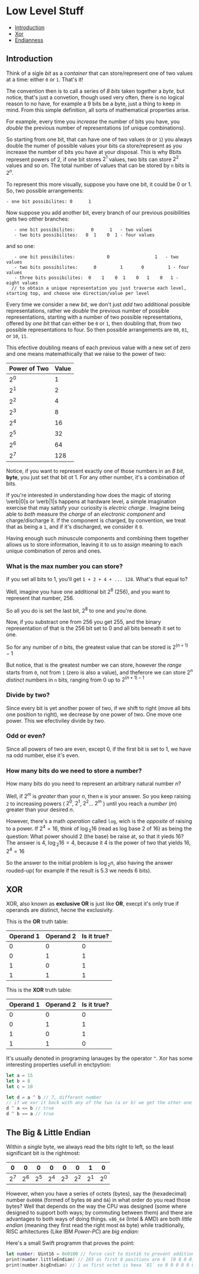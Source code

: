  # Low Level Stuff

* [Introduction](#intro)
* [Xor](#xor)
* [Endianness](#endianness)

<h2 id="intro">Introduction</h2>

Think of a sigle _bit_ as a _container_ that can store/represent one of two values at a time: either `0` or `1`. That's it!

The convention then is to call a series of _8 bits_ taken together a  _byte_, but notice, that's just a convetion, though used very often, there is no logical reason to no have, for example a 9 bits be a byte, just a thing to keep in mind. From this simple definition, all sorts of mathematical properties arise.

For example,  every time you _increase_ the number of bits you have, you _double_ the previous number of representations (of unique combinations). 

So starting from one bit, that can have one of two values (`0` or `1`) you always double the numer of possible values your bits ca store/represent as you increase the number of bits you have at your disposal.
This is why Bbits represent powers of 2, if one bit stores $2^1$ values, two bits can store $2^2$ values and so on. The total number of values that can be stored by `n` bits is  $2^n$.


To represent this more visually, suppose you have one bit, it could be 0 or 1. So, two possible arrangements:

```
- one bit possibilites: 0      1
```
 Now suppose you add another bit, every branch of our previous posibilities gets two otther branches:
  
```
   - one bit possibilites:      0      1   - two values
   - two bits possibilites:   0  1    0  1 - four values
```
and so one:
```
   - one bit possibilites:            0                 1   - two values
   - two bits possibilites:      0         1       0         1 - four values
   - three bits possibilites:  0    1    0  1    0   1    0   1 - eight values
  // to obtain a unique representation you just traverse each level, starting top, and choose one direction/value per level
```

Every time we consider a new _bit_, we don't just _add_ two additional possible representations, rather we _double_ the previous number of possible representations, starting with a number of two possible representations, offered by _one bit_ that can either be `0` or `1`, then doubling that, from two possible representations to four. So then possible arrangements are `00`, `01`, or `10`, `11`.


This efective doubling means of each previous value with a new set of zero and one means matemathically that we raise to the power of two:

| Power of Two| Value         |
| ------------ | --- |
| 2<sup>0</sup>|1 |
| 2<sup>1</sup>|2 |
| 2<sup>2</sup>|4 |
| 2<sup>3</sup>|8 |
| 2<sup>4</sup>|16 |
| 2<sup>5</sup>|32 |
| 2<sup>6</sup>|64 |
| 2<sup>7</sup>|128 |



Notice, if you want to represent exactly one of those numbers in an *8 bit*, **byte**, you just set that bit ot 1. For any other number, it's a combination of bits.


If you're interested in understanding how does the magic of storing \verb|0|s or \verb|1|s happens at hardware level, a simple imagination exercise that may satisfy your curiosity is _electric charge_ . Imagine being able to _both_ measure the _charge_ of an _electronic component_ and charge/discharge it. If the component is charged, by convention, we treat that as being a `1`, and if it's discharged, we consider it `0`.

Having enough such minuscule components and combining them together allows us to store information, leaving it to us to assign meaning to each unique combination of zeros and ones.

### What is the max number you can store?

If you set all bits to 1, you'll get `1 + 2 + 4 + ... 128`. What's that equal to?

Well, imagine you have one additional bit  $2^8$ (256), and you want to represent that number, 256.

So all you do is set the last bit, 2<sup>8</sup> to one and you're done.

Now, if you substract one from 256 you get 255, and the binary representation of that is the 256 bit set to 0 and all bits beneath it set to one.

So for any number of _n_ bits, the greatest value that can be stored is $2^{(n+1)}-1$

But notice, that is the greatest number we can store, however the _range_ starts from `0`, not from `1` (zero is also a value), and theferore we can store $2^n$ _distinct_ numbers in `n` bits, ranging from 0 up to $2^{(n+1)-1}$


### Divide by two?

Since every bit is yet another power of two, if we shift to right (move all bits one position to right), we decrease by one power of two. One move one power.
This we efectiviley divide by two.


### Odd or even?

Since all powers of two are even, except 0, if the first bit is set to 1, we have na odd number, else it's even.


### How many bits do we need to store a number?

How many bits do you need to represent an arbitrary natural number _n_?

Well, if $2^m$ is _greater_ than your _n_, then `m` is your answer. So you keep raising `2` to increasing powers ( $2^0$, $2^1$, $2^2$... $2^m$ ) until you reach a _number_ (_m_) greater than your desired _n_.

However, there's a math _operation_ called `log`, wich is the _opposite_ of raising to a power. If $2^4=16$, think of $\log{_2}{16}$ (read as log base 2 of 16) as being the question: What power should  $2$ (the base) be raise at, so that it yieds $16$? The  answer is $4$,  $\log{_2}{16}=4$, because it 4 is the power of two that yields 16, $2^4=16$

So the answer to the initial problem is $\log{_2}{n}$, also having the answer rouded-up( for example if the result is $5.3$ we needs $6$ bits).


<h2 id="xor">XOR</h2>

XOR, also known as **exclusive OR** is just like **OR**, execpt it's only true if operands are distinct, hecne the exclusivity.


This is the **OR** truth table:

| Operand 1| Operand 2 | Is it true?|
| ------------ | --- |------|
| 0|0 |0 |
| 0|1 |1 |
| 1|0 |1 |
| 1|1 |1 |


This is the **XOR** truth table:

| Operand 1| Operand 2 | Is it true?|
| ------------ | --- |------|
| 0|0 |0 |
| 0|1 |1 |
| 1|0 |1 |
| 1|1 |0 |

 It's usually denoted in programing lanauges by the operator `^`. Xor has some interesting properties usefull in enctpytion:
 
 ```swift
let a = 15
let b = 8
let c = 10

let d = a ^ b // 7, different number
// if we xor it back with any of the two (a or b) we get the other one back:
d ^ a == b // true
d ^ b == a // true
 ```




<h2 id="endianness">The Big & Little Endian</h2>

Within a _single_ byte, we always read the bits right to left, so the least significant bit is the rightmost:

|0|0|0|0|0|0|1|0|
|-|-|-|-|-|-|-|-|
|$2^7$|$2^6$|$2^5$|$2^4$|$2^3$|$2^2$|$2^1$|$2^0$|

However, when you have a series of octets (bytes), say the (hexadecimal) number `0x000A` (formed of bytes `00` and `0A`) in what order do you read those bytes?
Well that depends on the way the CPU was designed (some where designed to support both ways; by commuting between them) and there are advantages to both ways of doing things.
`x86_64` (Intel & AMD) are both _little endian_ (meaning they first read the right most `0A` byte) while traditionally, RISC arhitectures (Like IBM _Power-PC_) are _big endian_:

Here's a small Swift programm that proves the point:

```Swift
let number: Uint16 = 0x0100 // force cast to Uint16 to prevent additional filling with bytes that would have been caused by a 32bit value
print(number.littleEndian) // 265 as first 8 positions are 0  [0 0 0 0] <- first hexa 0 (a hexa letter is 4 bits)  [0 0 0 0] <- second hexa 0; ergo the first bit to be 1 is 2^8
print(number.bigEndian) // 1 as first octet is hexa `01` so 0 0 0 0 0 0 0 1 
```
